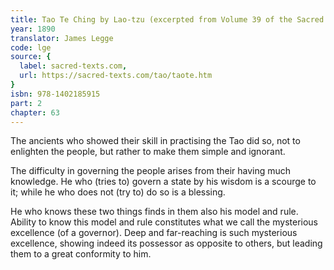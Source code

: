 ```yaml
---
title: Tao Te Ching by Lao-tzu (excerpted from Volume 39 of the Sacred Books of the East.)
year: 1890
translator: James Legge
code: lge
source: {
  label: sacred-texts.com,
  url: https://sacred-texts.com/tao/taote.htm
}
isbn: 978-1402185915
part: 2
chapter: 63
---
```

The ancients who showed their skill in practising the Tao did so, not to enlighten the people, but rather to make them simple and ignorant.

The difficulty in governing the people arises from their having much knowledge. He who (tries to) govern a state by his wisdom is a scourge to it; while he who does not (try to) do so is a blessing.

He who knows these two things finds in them also his model and rule. Ability to know this model and rule constitutes what we call the mysterious excellence (of a governor). Deep and far-reaching is such mysterious excellence, showing indeed its possessor as opposite to others, but leading them to a great conformity to him.